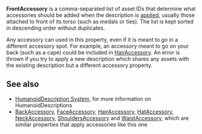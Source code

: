 **FrontAccessory** is a comma-separated list of asset IDs that determine what accessories should be added when the description is [applied](https://developer.roblox.com/en-us/api-reference/function/Humanoid/ApplyDescription), usually those attached to front of its torso (such as medals or ties). The list is kept sorted in descending order without duplicates.

Any accessory can used in this property, even if it is meant to go in a different accessory spot. For example, an accessory meant to go on your back (such as a cape) could be included in [HairAccessory](https://developer.roblox.com/en-us/api-reference/property/HumanoidDescription/HairAccessory). An error is thrown if you try to apply a new description which shares any assets with the existing description but a different accessory property.

See also
--------

*   [HumanoidDescription System](https://developer.roblox.com/en-us/articles/HumanoidDescription-System), for more information on HumanoidDescriptions
*   [BackAccessory](https://developer.roblox.com/en-us/api-reference/property/HumanoidDescription/BackAccessory), [FaceAccessory](https://developer.roblox.com/en-us/api-reference/property/HumanoidDescription/FaceAccessory), [HairAccessory](https://developer.roblox.com/en-us/api-reference/property/HumanoidDescription/HairAccessory), [HatAccessory](https://developer.roblox.com/en-us/api-reference/property/HumanoidDescription/HatAccessory), [NeckAccessory](https://developer.roblox.com/en-us/api-reference/property/HumanoidDescription/NeckAccessory), [ShouldersAccessory](https://developer.roblox.com/en-us/api-reference/property/HumanoidDescription/ShouldersAccessory) and [WaistAccessory](https://developer.roblox.com/en-us/api-reference/property/HumanoidDescription/WaistAccessory), which are similar properties that apply accessories like this one